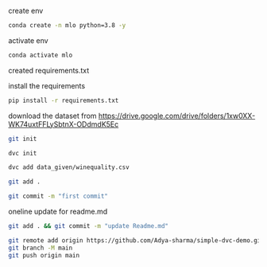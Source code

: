 create env

```bash
conda create -n mlo python=3.8 -y
```

activate env
```bash
conda activate mlo
```

created requirements.txt

install the requirements
```bash
pip install -r requirements.txt
```

download the dataset from
https://drive.google.com/drive/folders/1xw0XX-WK74uxtFFLySbtnX-ODdmdK5Ec

```bash
git init
```

```bash
dvc init
```
```bash
dvc add data_given/winequality.csv
```

```bash
git add .
```

```bash
git commit -m "first commit"
```


oneline update for readme.md
```bash
git add . && git commit -m "update Readme.md"
```

```bash
git remote add origin https://github.com/Adya-sharma/simple-dvc-demo.git
git branch -M main
git push origin main
```